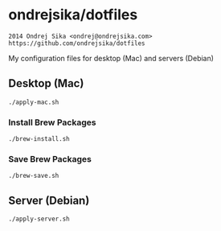 # ondrejsika/dotfiles

    2014 Ondrej Sika <ondrej@ondrejsika.com>
    https://github.com/ondrejsika/dotfiles

My configuration files for desktop (Mac) and servers (Debian)


## Desktop (Mac)

```
./apply-mac.sh
```

### Install Brew Packages

```
./brew-install.sh
```

### Save Brew Packages

```
./brew-save.sh
```

## Server (Debian)

```
./apply-server.sh
```

